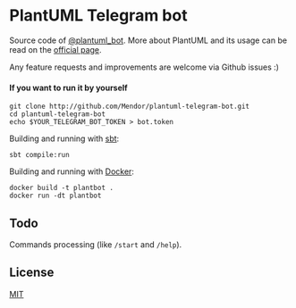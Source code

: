 PlantUML Telegram bot
=====================

Source code of [@plantuml_bot](https://t.me/plantuml_bot). More about PlantUML
and its usage can be read on the [official page](http://plantuml.com/).

Any feature requests and improvements are welcome via Github issues :)


#### If you want to run it by yourself

    git clone http://github.com/Mendor/plantuml-telegram-bot.git
    cd plantuml-telegram-bot
    echo $YOUR_TELEGRAM_BOT_TOKEN > bot.token

Building and running with [sbt](http://www.scala-sbt.org/):

    sbt compile:run

Building and running with [Docker](https://www.docker.com/):

    docker build -t plantbot .
    docker run -dt plantbot


## Todo

Commands processing (like `/start` and `/help`).


## License

[MIT](https://github.com/Mendor/plantuml-telegram-bot/blob/master/LICENSE)
